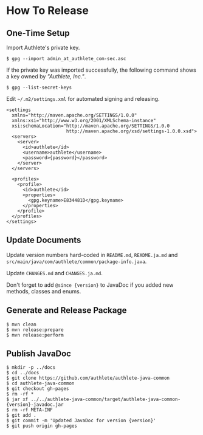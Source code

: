 How To Release
==============

One-Time Setup
--------------

Import Authlete's private key.

    $ gpg --import admin_at_authlete_com-sec.asc

If the private key was imported successfully, the following command shows
a key owned by _"Authlete, Inc."_.

    $ gpg --list-secret-keys

Edit `~/.m2/settings.xml` for automated signing and releasing.

    <settings
      xmlns="http://maven.apache.org/SETTINGS/1.0.0"
      xmlns:xsi="http://www.w3.org/2001/XMLSchema-instance"
      xsi:schemaLocation="http://maven.apache.org/SETTINGS/1.0.0
                          http://maven.apache.org/xsd/settings-1.0.0.xsd">
      <servers>
        <server>
          <id>authlete</id>
          <username>authlete</username>
          <password>{password}</password>
        </server>
      </servers>

      <profiles>
        <profile>
          <id>authlete</id>
          <properties>
            <gpg.keyname>E834481D</gpg.keyname>
          </properties>
        </profile>
      </profiles>
    </settings>


Update Documents
----------------

Update version numbers hard-coded in `README.md`, `README.ja.md` and
`src/main/java/com/authlete/common/package-info.java`.

Update `CHANGES.md` and `CHANGES.ja.md`.

Don't forget to add `@since {version}` to JavaDoc if you added new methods,
classes and enums.


Generate and Release Package
----------------------------

    $ mvn clean
    $ mvn release:prepare
    $ mvn release:perform


Publish JavaDoc
---------------

    $ mkdir -p ../docs
    $ cd ../docs
    $ git clone https://github.com/authlete/authlete-java-common
    $ cd authlete-java-common
    $ git checkout gh-pages
    $ rm -rf *
    $ jar xf ../../authlete-java-common/target/authlete-java-common-{version}-javadoc.jar
    $ rm -rf META-INF
    $ git add .
    $ git commit -m 'Updated JavaDoc for version {version}'
    $ git push origin gh-pages
